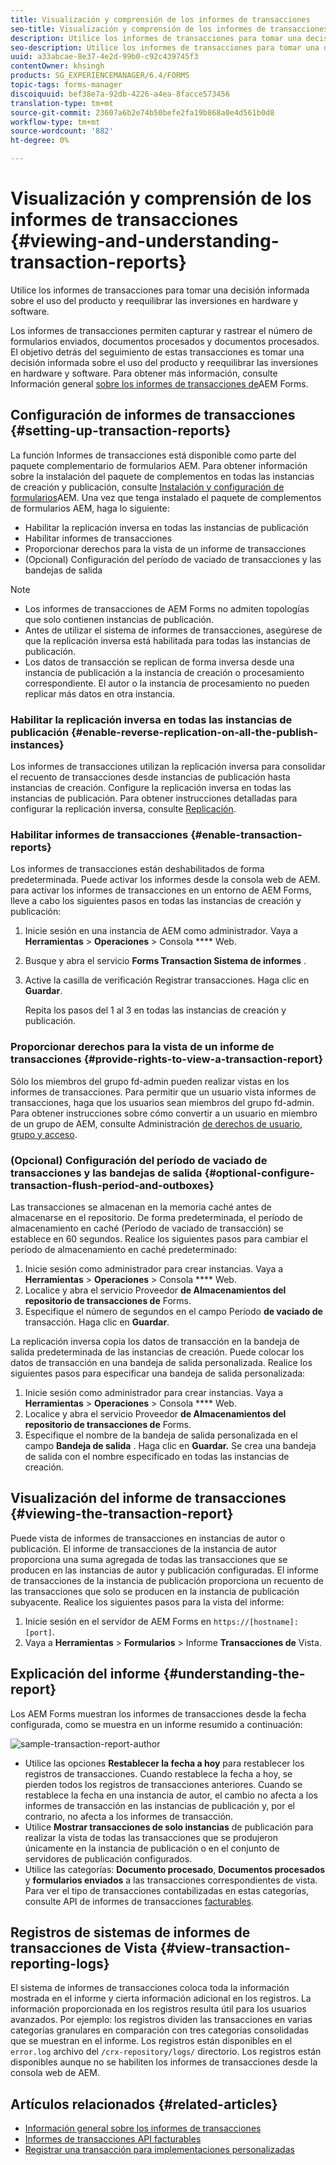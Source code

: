 ```yaml
---
title: Visualización y comprensión de los informes de transacciones
seo-title: Visualización y comprensión de los informes de transacciones
description: Utilice los informes de transacciones para tomar una decisión informada sobre el uso del producto y reequilibrar las inversiones en hardware y software.
seo-description: Utilice los informes de transacciones para tomar una decisión informada sobre el uso del producto y reequilibrar las inversiones en hardware y software.
uuid: a33abcae-8e37-4e2d-99b0-c92c439745f3
contentOwner: khsingh
products: SG_EXPERIENCEMANAGER/6.4/FORMS
topic-tags: forms-manager
discoiquuid: bef38e7a-92db-4226-a4ea-8facce573456
translation-type: tm+mt
source-git-commit: 23607a6b2e74b50befe2fa19b868a0e4d561b0d8
workflow-type: tm+mt
source-wordcount: '882'
ht-degree: 0%

---
```



# Visualización y comprensión de los informes de transacciones {#viewing-and-understanding-transaction-reports}

Utilice los informes de transacciones para tomar una decisión informada sobre el uso del producto y reequilibrar las inversiones en hardware y software.

Los informes de transacciones permiten capturar y rastrear el número de formularios enviados, documentos procesados y documentos procesados. El objetivo detrás del seguimiento de estas transacciones es tomar una decisión informada sobre el uso del producto y reequilibrar las inversiones en hardware y software. Para obtener más información, consulte Información general [sobre los informes de transacciones de](/help/forms/using/transaction-reports-overview.md)AEM Forms.

## Configuración de informes de transacciones  {#setting-up-transaction-reports}

La función Informes de transacciones está disponible como parte del paquete complementario de formularios AEM. Para obtener información sobre la instalación del paquete de complementos en todas las instancias de creación y publicación, consulte [Instalación y configuración de formularios](https://helpx.adobe.com/experience-manager/6-4/forms/using/installing-configuring-aem-forms-osgi.html)AEM. Una vez que tenga instalado el paquete de complementos de formularios AEM, haga lo siguiente:

* Habilitar la replicación inversa en todas las instancias de publicación
* Habilitar informes de transacciones
* Proporcionar derechos para la vista de un informe de transacciones
* (Opcional) Configuración del período de vaciado de transacciones y las bandejas de salida

>[!NOTE]
>
>* Los informes de transacciones de AEM Forms no admiten topologías que solo contienen instancias de publicación.
>* Antes de utilizar el sistema de informes de transacciones, asegúrese de que la replicación inversa está habilitada para todas las instancias de publicación.
>* Los datos de transacción se replican de forma inversa desde una instancia de publicación a la instancia de creación o procesamiento correspondiente. El autor o la instancia de procesamiento no pueden replicar más datos en otra instancia.

>



### Habilitar la replicación inversa en todas las instancias de publicación {#enable-reverse-replication-on-all-the-publish-instances}

Los informes de transacciones utilizan la replicación inversa para consolidar el recuento de transacciones desde instancias de publicación hasta instancias de creación. Configure la replicación inversa en todas las instancias de publicación. Para obtener instrucciones detalladas para configurar la replicación inversa, consulte [Replicación](/help/sites-deploying/replication.md).

### Habilitar informes de transacciones {#enable-transaction-reports}

Los informes de transacciones están deshabilitados de forma predeterminada. Puede activar los informes desde la consola web de AEM. para activar los informes de transacciones en un entorno de AEM Forms, lleve a cabo los siguientes pasos en todas las instancias de creación y publicación:

1. Inicie sesión en una instancia de AEM como administrador. Vaya a **Herramientas** > **Operaciones** > Consola **** Web.
1. Busque y abra el servicio **Forms Transaction Sistema de informes** .
1. Active la casilla de verificación Registrar transacciones. Haga clic en **Guardar**.

   Repita los pasos del 1 al 3 en todas las instancias de creación y publicación.

### Proporcionar derechos para la vista de un informe de transacciones {#provide-rights-to-view-a-transaction-report}

Sólo los miembros del grupo fd-admin pueden realizar vistas en los informes de transacciones. Para permitir que un usuario vista informes de transacciones, haga que los usuarios sean miembros del grupo fd-admin. Para obtener instrucciones sobre cómo convertir a un usuario en miembro de un grupo de AEM, consulte Administración [de derechos de usuario, grupo y acceso](/help/sites-administering/user-group-ac-admin.md).

### (Opcional) Configuración del período de vaciado de transacciones y las bandejas de salida {#optional-configure-transaction-flush-period-and-outboxes}

Las transacciones se almacenan en la memoria caché antes de almacenarse en el repositorio. De forma predeterminada, el período de almacenamiento en caché (Período de vaciado de transacción) se establece en 60 segundos. Realice los siguientes pasos para cambiar el período de almacenamiento en caché predeterminado:

1. Inicie sesión como administrador para crear instancias. Vaya a **Herramientas** > **Operaciones** > Consola **** Web.
1. Localice y abra el servicio Proveedor **de Almacenamientos del repositorio de transacciones de** Forms.
1. Especifique el número de segundos en el campo Período **de vaciado de** transacción. Haga clic en **Guardar**.

La replicación inversa copia los datos de transacción en la bandeja de salida predeterminada de las instancias de creación. Puede colocar los datos de transacción en una bandeja de salida personalizada. Realice los siguientes pasos para especificar una bandeja de salida personalizada:

1. Inicie sesión como administrador para crear instancias. Vaya a **Herramientas** > **Operaciones** > Consola **** Web.
1. Localice y abra el servicio Proveedor **de Almacenamientos del repositorio de transacciones de** Forms.
1. Especifique el nombre de la bandeja de salida personalizada en el campo **Bandeja de salida** . Haga clic en **Guardar.** Se crea una bandeja de salida con el nombre especificado en todas las instancias de creación.

## Visualización del informe de transacciones {#viewing-the-transaction-report}

Puede vista de informes de transacciones en instancias de autor o publicación. El informe de transacciones de la instancia de autor proporciona una suma agregada de todas las transacciones que se producen en las instancias de autor y publicación configuradas. El informe de transacciones de la instancia de publicación proporciona un recuento de las transacciones que solo se producen en la instancia de publicación subyacente. Realice los siguientes pasos para la vista del informe:

1. Inicie sesión en el servidor de AEM Forms en `https://[hostname]:[port]`.
1. Vaya a **Herramientas** > **Formularios** > Informe **Transacciones de** Vista.

## Explicación del informe {#understanding-the-report}

Los AEM Forms muestran los informes de transacciones desde la fecha configurada, como se muestra en un informe resumido a continuación:

![sample-transaction-report-author](assets/sample-transaction-report-author.png)

* Utilice las opciones **Restablecer la fecha a hoy** para restablecer los registros de transacciones. Cuando restablece la fecha a hoy, se pierden todos los registros de transacciones anteriores. Cuando se restablece la fecha en una instancia de autor, el cambio no afecta a los informes de transacción en las instancias de publicación y, por el contrario, no afecta a los informes de transacción.
* Utilice **Mostrar transacciones de solo instancias** de publicación para realizar la vista de todas las transacciones que se produjeron únicamente en la instancia de publicación o en el conjunto de servidores de publicación configurados.
* Utilice las categorías: **Documento procesado**, **Documentos procesados** y **formularios enviados** a las transacciones correspondientes de vista. Para ver el tipo de transacciones contabilizadas en estas categorías, consulte API de informes de transacciones [facturables](/help/forms/using/transaction-reports-billable-apis.md).

## Registros de sistemas de informes de transacciones de Vista {#view-transaction-reporting-logs}

El sistema de informes de transacciones coloca toda la información mostrada en el informe y cierta información adicional en los registros. La información proporcionada en los registros resulta útil para los usuarios avanzados. Por ejemplo: los registros dividen las transacciones en varias categorías granulares en comparación con tres categorías consolidadas que se muestran en el informe. Los registros están disponibles en el `error.log` archivo del `/crx-repository/logs/` directorio. Los registros están disponibles aunque no se habiliten los informes de transacciones desde la consola web de AEM.

## Artículos relacionados {#related-articles}

* [Información general sobre los informes de transacciones](/help/forms/using/transaction-reports-overview.md)
* [Informes de transacciones API facturables](/help/forms/using/transaction-reports-billable-apis.md)
* [Registrar una transacción para implementaciones personalizadas](/help/forms/using/record-transaction-custom-implementation.md)

